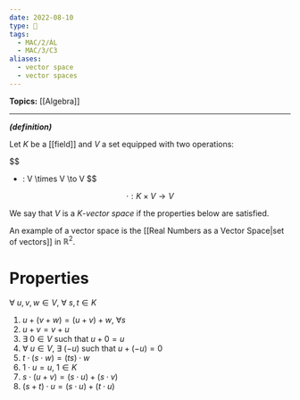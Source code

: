 ```yaml
---
date: 2022-08-10
type: 🧠
tags:
  - MAC/2/ÁL
  - MAC/3/C3
aliases:
  - vector space
  - vector spaces
---
```


**Topics:** [[Algebra]]

---

_**(definition)**_

Let $K$ be a [[field]] and $V$ a set equipped with two operations:

$$
+ : V \times V \to V
$$

$$
\cdot : K \times V \to V
$$

We say that $V$ is a $K$-_vector space_ if the properties below are satisfied.

An example of a vector space is the [[Real Numbers as a Vector Space|set of vectors]] in $\mathbb{R}^2$.

# Properties

$\forall\ u, v, w \in V$, $\forall\ s, t \in K$

1. $u + (v + w) = (u + v) + w$, $\forall s$
2. $u + v = v + u$
3. $\exists\ 0 \in V$ such that $u + 0 = u$
4. $\forall\ u \in V,$ $\exists\ (-u)$ such that $u + (-u) = 0$
5. $t \cdot (s \cdot w) = (ts) \cdot w$
6. $1 \cdot u = u$, $1 \in K$
7. $s \cdot (u + v) = (s \cdot u) + (s \cdot v)$
8. $(s + t) \cdot u = (s \cdot u) + (t \cdot u)$
